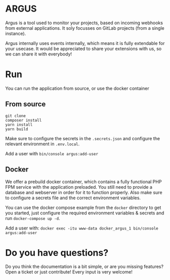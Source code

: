 # ARGUS

Argus is a tool used to monitor your projects, based on incoming webhooks from external applications. It soly focusses
on GitLab projects (from a single instance).

Argus internally uses events internally, which means it is fully extendable for your usecase. It would be appreciated
to share your extensions with us, so we can share it with everybody!

# Run

You can run the application from source, or use the docker container

## From source

```
git clone
composer install
yarn install
yarn build
```

Make sure to configure the secrets in the `.secrets.json` and configure the relevant environment in `.env.local`.

Add a user with `bin/console argus:add-user`

## Docker

We offer a prebuild docker container, which contains a fully functional PHP FPM service with the application preloaded. 
You still need to provide a database and webserver in order for it to function properly. Also make sure to configure
a secrets file and the correct environment variables. 

You can use the docker compose example from the `docker` directory to get you started, just configure the required 
environment variables & secrets and run `docker-compose up -d`.

Add a user with: `docker exec -itu www-data docker_argus_1 bin/console argus:add-user` 

# Do you have questions?

Do you think the documentation is a bit simple, or are you missing features? Open a ticket or just contribute! 
Every input is very welcome!
